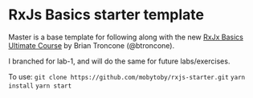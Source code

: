 # RxJs Basics starter template
Master is a base template for following along with the new [RxJx Basics Ultimate Course](https://ultimatecourses.com/learn/rxjs-basics) by Brian Troncone (@btroncone).

I branched for lab-1, and will do the same for future labs/exercises.

To use:
`git clone https://github.com/mobytoby/rxjs-starter.git`
`yarn install`
`yarn start`
